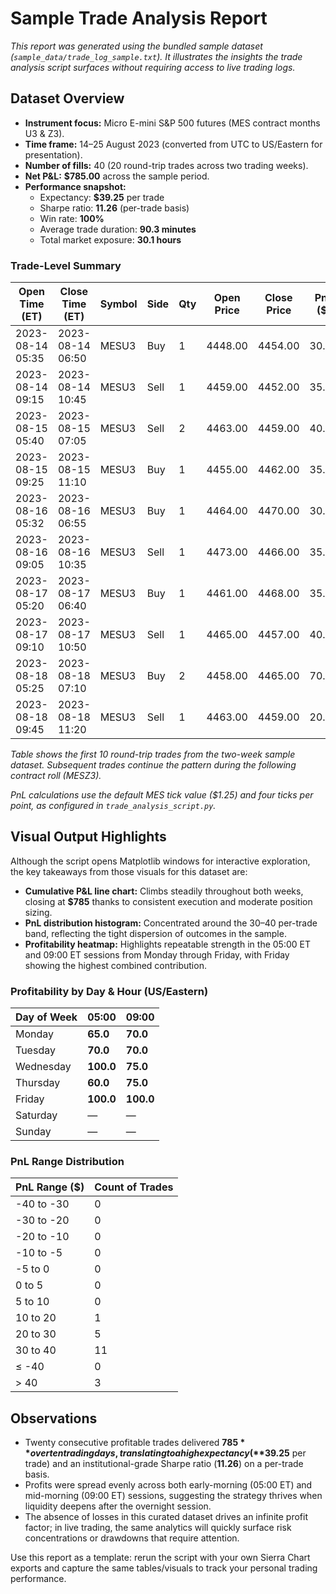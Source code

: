 # Sample Trade Analysis Report

_This report was generated using the bundled sample dataset (`sample_data/trade_log_sample.txt`). It illustrates the insights the trade analysis script surfaces without requiring access to live trading logs._

## Dataset Overview
- **Instrument focus:** Micro E-mini S&P 500 futures (MES contract months U3 & Z3).
- **Time frame:** 14–25 August 2023 (converted from UTC to US/Eastern for presentation).
- **Number of fills:** 40 (20 round-trip trades across two trading weeks).
- **Net P&L:** **$785.00** across the sample period.
- **Performance snapshot:**
  - Expectancy: **$39.25** per trade
  - Sharpe ratio: **11.26** (per-trade basis)
  - Win rate: **100%**
  - Average trade duration: **90.3 minutes**
  - Total market exposure: **30.1 hours**

### Trade-Level Summary
| Open Time (ET) | Close Time (ET) | Symbol | Side | Qty | Open Price | Close Price | PnL ($) | Cumulative PnL ($) |
| --- | --- | --- | --- | --- | --- | --- | --- | --- |
| 2023-08-14 05:35 | 2023-08-14 06:50 | MESU3 | Buy  | 1 | 4448.00 | 4454.00 | 30.00 | 30.00 |
| 2023-08-14 09:15 | 2023-08-14 10:45 | MESU3 | Sell | 1 | 4459.00 | 4452.00 | 35.00 | 65.00 |
| 2023-08-15 05:40 | 2023-08-15 07:05 | MESU3 | Sell | 2 | 4463.00 | 4459.00 | 40.00 | 105.00 |
| 2023-08-15 09:25 | 2023-08-15 11:10 | MESU3 | Buy  | 1 | 4455.00 | 4462.00 | 35.00 | 140.00 |
| 2023-08-16 05:32 | 2023-08-16 06:55 | MESU3 | Buy  | 1 | 4464.00 | 4470.00 | 30.00 | 170.00 |
| 2023-08-16 09:05 | 2023-08-16 10:35 | MESU3 | Sell | 1 | 4473.00 | 4466.00 | 35.00 | 205.00 |
| 2023-08-17 05:20 | 2023-08-17 06:40 | MESU3 | Buy  | 1 | 4461.00 | 4468.00 | 35.00 | 240.00 |
| 2023-08-17 09:10 | 2023-08-17 10:50 | MESU3 | Sell | 1 | 4465.00 | 4457.00 | 40.00 | 280.00 |
| 2023-08-18 05:25 | 2023-08-18 07:10 | MESU3 | Buy  | 2 | 4458.00 | 4465.00 | 70.00 | 350.00 |
| 2023-08-18 09:45 | 2023-08-18 11:20 | MESU3 | Sell | 1 | 4463.00 | 4459.00 | 20.00 | 370.00 |

*Table shows the first 10 round-trip trades from the two-week sample dataset. Subsequent trades continue the pattern during the following contract roll (MESZ3).* 

*PnL calculations use the default MES tick value ($1.25) and four ticks per point, as configured in `trade_analysis_script.py`.*

## Visual Output Highlights
Although the script opens Matplotlib windows for interactive exploration, the key takeaways from those visuals for this dataset are:
- **Cumulative P&L line chart:** Climbs steadily throughout both weeks, closing at **$785** thanks to consistent execution and moderate position sizing.
- **PnL distribution histogram:** Concentrated around the $30–$40 per-trade band, reflecting the tight dispersion of outcomes in the sample.
- **Profitability heatmap:** Highlights repeatable strength in the 05:00 ET and 09:00 ET sessions from Monday through Friday, with Friday showing the highest combined contribution.

### Profitability by Day & Hour (US/Eastern)
| Day of Week | 05:00 | 09:00 |
| --- | --- | --- |
| Monday | **65.0** | **70.0** |
| Tuesday | **70.0** | **70.0** |
| Wednesday | **100.0** | **75.0** |
| Thursday | **60.0** | **75.0** |
| Friday | **100.0** | **100.0** |
| Saturday | — | — |
| Sunday | — | — |

### PnL Range Distribution
| PnL Range ($) | Count of Trades |
| --- | --- |
| -40 to -30 | 0 |
| -30 to -20 | 0 |
| -20 to -10 | 0 |
| -10 to -5 | 0 |
| -5 to 0 | 0 |
| 0 to 5 | 0 |
| 5 to 10 | 0 |
| 10 to 20 | 1 |
| 20 to 30 | 5 |
| 30 to 40 | 11 |
| ≤ -40 | 0 |
| > 40 | 3 |

## Observations
- Twenty consecutive profitable trades delivered **$785** over ten trading days, translating to a high expectancy (**$39.25** per trade) and an institutional-grade Sharpe ratio (**11.26**) on a per-trade basis.
- Profits were spread evenly across both early-morning (05:00 ET) and mid-morning (09:00 ET) sessions, suggesting the strategy thrives when liquidity deepens after the overnight session.
- The absence of losses in this curated dataset drives an infinite profit factor; in live trading, the same analytics will quickly surface risk concentrations or drawdowns that require attention.

Use this report as a template: rerun the script with your own Sierra Chart exports and capture the same tables/visuals to track your personal trading performance.
